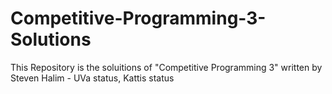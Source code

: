 # Competitive-Programming-3-Solutions
This Repository is the soluitions of "Competitive Programming 3"  written by Steven Halim - UVa status, Kattis status
